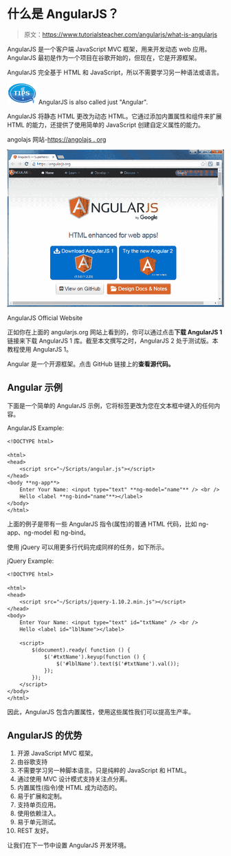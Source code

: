 # 什么是 AngularJS？

> 原文：<https://www.tutorialsteacher.com/angularjs/what-is-angularjs>

AngularJS 是一个客户端 JavaScript MVC 框架，用来开发动态 web 应用。AngularJS 最初是作为一个项目在谷歌开始的，但现在，它是开源框架。

AngularJS 完全基于 HTML 和 JavaScript，所以不需要学习另一种语法或语言。

![tip](img/751bca76a769f8ad315ebee3fdf7d98e.png)  AngularJS is also called just "Angular".

AngularJS 将静态 HTML 更改为动态 HTML。它通过添加内置属性和组件来扩展 HTML 的能力，还提供了使用简单的 JavaScript 创建自定义属性的能力。

angolajs 网站-[https://angolajs . org](https://angularjs.org)

[![AngularJS Official Website](img/c435768bcf34220476681d8a70898d7e.png)](../../Content/images/ng/angular-website.png)

AngularJS Official Website



正如你在上面的 angularjs.org 网站上看到的，你可以通过点击**下载 AngularJS 1** 链接来下载 AngularJS 1 库。截至本文撰写之时，AngularJS 2 处于测试版。本教程使用 AngularJS 1。

Angular 是一个开源框架。点击 GitHub 链接上的**查看源代码。**

## Angular 示例

下面是一个简单的 AngularJS 示例，它将标签更改为您在文本框中键入的任何内容。

AngularJS Example:

```
<!DOCTYPE html>

<html>
<head>
    <script src="~/Scripts/angular.js"></script>
</head>
<body **ng-app**>
    Enter Your Name: <input type="text" **ng-model="name"** /> <br />
    Hello <label **ng-bind="name"**></label>
</body>
</html> 
```

上面的例子是带有一些 AngularJS 指令(属性)的普通 HTML 代码，比如 ng-app、ng-model 和 ng-bind。

使用 jQuery 可以用更多行代码完成同样的任务，如下所示。

jQuery Example:

```
<!DOCTYPE html>

<html>
<head>
    <script src="~/Scripts/jquery-1.10.2.min.js"></script>
</head>
<body>
    Enter Your Name: <input type="text" id="txtName" /> <br />
    Hello <label id="lblName"></label>

    <script>
        $(document).ready( function () {
            $('#txtName').keyup(function () {
                $('#lblName').text($('#txtName').val());
            });
        });
    </script>
</body>
</html> 
```

因此，AngularJS 包含内置属性，使用这些属性我们可以提高生产率。

## AngularJS 的优势

1.  开源 JavaScript MVC 框架。
2.  由谷歌支持
3.  不需要学习另一种脚本语言。只是纯粹的 JavaScript 和 HTML。
4.  通过使用 MVC 设计模式支持关注点分离。
5.  内置属性(指令)使 HTML 成为动态的。
6.  易于扩展和定制。
7.  支持单页应用。
8.  使用依赖注入。
9.  易于单元测试。
10.  REST 友好。

让我们在下一节中设置 AngularJS 开发环境。